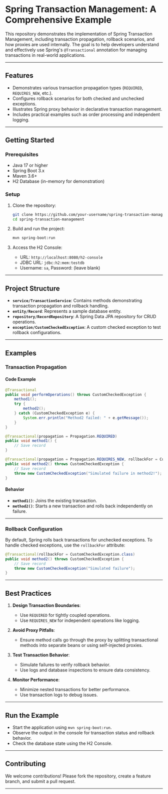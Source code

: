 # Spring Transaction Management: A Comprehensive Example

This repository demonstrates the implementation of Spring Transaction Management, including transaction propagation, rollback scenarios, and how proxies are used internally. The goal is to help developers understand and effectively use Spring's `@Transactional` annotation for managing transactions in real-world applications.

---

## **Features**

- Demonstrates various transaction propagation types (`REQUIRED`, `REQUIRES_NEW`, etc.).
- Configures rollback scenarios for both checked and unchecked exceptions.
- Illustrates Spring proxy behavior in declarative transaction management.
- Includes practical examples such as order processing and independent logging.

---

## **Getting Started**

### **Prerequisites**
- Java 17 or higher
- Spring Boot 3.x
- Maven 3.6+
- H2 Database (in-memory for demonstration)

### **Setup**
1. Clone the repository:
   ```bash
   git clone https://github.com/your-username/spring-transaction-management.git
   cd spring-transaction-management
   ```

2. Build and run the project:
   ```bash
   mvn spring-boot:run
   ```

3. Access the H2 Console:
   - URL: `http://localhost:8080/h2-console`
   - JDBC URL: `jdbc:h2:mem:testdb`
   - Username: `sa`, Password: (leave blank)

---

## **Project Structure**

- **`service/TransactionService`**:
  Contains methods demonstrating transaction propagation and rollback handling.
- **`entity/Record`**:
  Represents a sample database entity.
- **`repository/RecordRepository`**:
  A Spring Data JPA repository for CRUD operations.
- **`exception/CustomCheckedException`**:
  A custom checked exception to test rollback configurations.

---

## **Examples**

### **Transaction Propagation**

#### **Code Example**
```java
@Transactional
public void performOperations() throws CustomCheckedException {
    method1();
    try {
        method2();
    } catch (CustomCheckedException e) {
        System.err.println("Method2 failed: " + e.getMessage());
    }
}

@Transactional(propagation = Propagation.REQUIRED)
public void method1() {
    // Save record
}

@Transactional(propagation = Propagation.REQUIRES_NEW, rollbackFor = CustomCheckedException.class)
public void method2() throws CustomCheckedException {
    // Save record
    throw new CustomCheckedException("Simulated failure in method2!");
}
```

#### **Behavior**
- **`method1()`**: Joins the existing transaction.
- **`method2()`**: Starts a new transaction and rolls back independently on failure.

---

### **Rollback Configuration**

By default, Spring rolls back transactions for unchecked exceptions. To handle checked exceptions, use the `rollbackFor` attribute:
```java
@Transactional(rollbackFor = CustomCheckedException.class)
public void method2() throws CustomCheckedException {
    // Save record
    throw new CustomCheckedException("Simulated failure");
}
```

---

## **Best Practices**

1. **Design Transaction Boundaries**:
   - Use `REQUIRED` for tightly coupled operations.
   - Use `REQUIRES_NEW` for independent operations like logging.

2. **Avoid Proxy Pitfalls**:
   - Ensure method calls go through the proxy by splitting transactional methods into separate beans or using self-injected proxies.

3. **Test Transaction Behavior**:
   - Simulate failures to verify rollback behavior.
   - Use logs and database inspections to ensure data consistency.

4. **Monitor Performance**:
   - Minimize nested transactions for better performance.
   - Use transaction logs to debug issues.

---

## **Run the Example**

- Start the application using `mvn spring-boot:run`.
- Observe the output in the console for transaction status and rollback behavior.
- Check the database state using the H2 Console.

---

## **Contributing**

We welcome contributions! Please fork the repository, create a feature branch, and submit a pull request.

---
